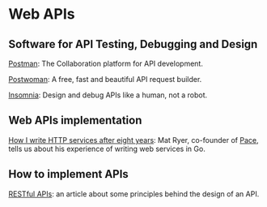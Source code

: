 
# Web APIs

## Software for API Testing, Debugging and Design

[Postman](https://www.postman.com): The Collaboration platform for API development.

[Postwoman](https://postwoman.io): A free, fast and beautiful API request builder.

[Insomnia](https://insomnia.rest): Design and debug APIs like a human, not a robot.

## Web APIs implementation

[How I write HTTP services after eight years](https://pace.dev/blog/2018/05/09/how-I-write-http-services-after-eight-years.html): Mat Ryer, co-founder of [Pace](https://pace.dev), tells us about his experience of writing web services in Go.

## How to implement APIs

[RESTful APIs](https://www.parse.ly/help/api/restful-apis): an article about some principles behind the design of an API.